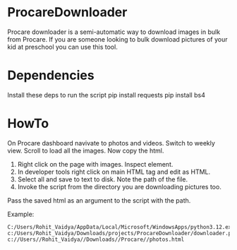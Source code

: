 # ProcareDownloader

Procare downloader is a semi-automatic way to download images in bulk from Procare. 
If you are someone looking to bulk download pictures of your kid at preschool you can use this tool. 

# Dependencies

Install these deps to run the script
 pip install requests
 pip install bs4

# HowTo

On Procare dashboard navivate to photos and videos. Switch to weekly view. Scroll to load all the images. 
Now copy the html. 

1. Right click on the page with images. Inspect element. 
2. In developer tools right click on main HTML tag and edit as HTML.
3. Select all and save to text to disk. Note the path of the file.
4. Invoke the script from the directory you are downloading pictures too.

Pass the saved html as an argument to the script with the path. 

Example:

```
C:/Users/Rohit_Vaidya/AppData/Local/Microsoft/WindowsApps/python3.12.exe c:/Users/Rohit_Vaidya/Downloads/projects/ProcareDownloader/downloader.py c://Users//Rohit_Vaidya//Downloads//Procare//photos.html
```
